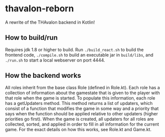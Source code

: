 # thavalon-reborn
A rewrite of the THAvalon backend in Kotlin!

## How to build/run
Requires jdk 1.8 or higher to build. Run `./build_react.sh` to build the frontend code, `./compile.sh` to build an executable jar
in `build/libs`, and `./run.sh` to start a local webserver on port 4444.

## How the backend works
All roles inherit from the base class Role (defined in Role.kt). Each role has a collection of information about the gamestate
that is given to the player with that role when the game is started. To populate this information, each role has a getUpdaters
method. This method returns a list of updaters, which consist of a function that modifies the game in some way and a priority
that says when the function should be applied relative to other updaters (higher priorities go first). When the game is created,
all updaters for all roles are collected, sorted, and applied in order to fill in all information for the current game. For the
exact details on how this works, see Role.kt and Game.kt.


